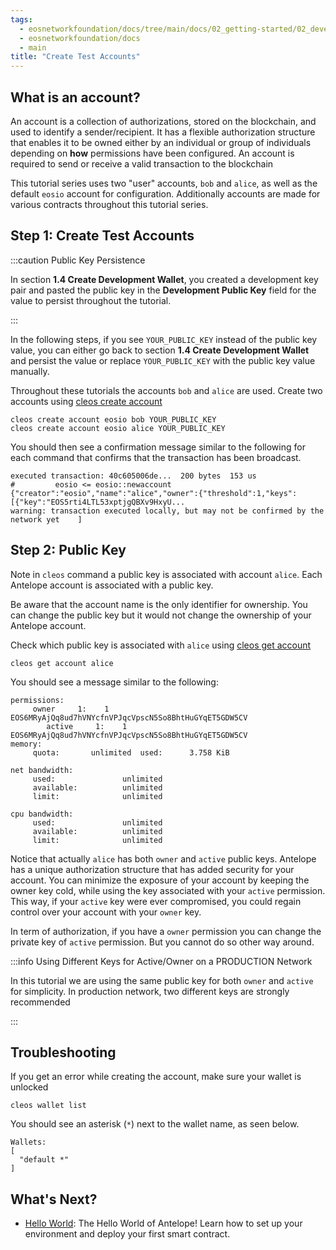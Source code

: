 ```yaml
---
tags:
  - eosnetworkfoundation/docs/tree/main/docs/02_getting-started/02_development-environment/07_create-test-accounts.md
  - eosnetworkfoundation/docs
  - main
title: "Create Test Accounts"
---
```


## What is an account?

An account is a collection of authorizations, stored on the blockchain, and used to identify a sender/recipient. It has a flexible authorization structure that enables it to be owned either by an individual or group of individuals depending on **how** permissions have been configured. An account is required to send or receive a valid transaction to the blockchain

This tutorial series uses two "user" accounts, `bob` and `alice`, as well as the default `eosio` account for configuration. Additionally accounts are made for various contracts throughout this tutorial series.

## Step 1: Create Test Accounts


:::caution Public Key Persistence

In section **1.4 Create Development Wallet**, you created a development key pair and pasted the public key in the **Development Public Key** field for the value to persist throughout the tutorial.

:::


In the following steps, if you see `YOUR_PUBLIC_KEY` instead of the public key value, you can either go back to section **1.4 Create Development Wallet** and persist the value or replace `YOUR_PUBLIC_KEY` with the public key value manually.

Throughout these tutorials the accounts `bob` and `alice` are used. Create two accounts using [cleos create account](http://docs.eosnetwork.com/leap/latest/cleos/command-reference/create/account)

```shell
cleos create account eosio bob YOUR_PUBLIC_KEY
cleos create account eosio alice YOUR_PUBLIC_KEY
```
You should then see a confirmation message similar to the following for each command that confirms that the transaction has been broadcast.

```shell
executed transaction: 40c605006de...  200 bytes  153 us
#         eosio <= eosio::newaccount            {"creator":"eosio","name":"alice","owner":{"threshold":1,"keys":[{"key":"EOS5rti4LTL53xptjgQBXv9HxyU...
warning: transaction executed locally, but may not be confirmed by the network yet    ]
```

## Step 2: Public Key
Note in `cleos` command a public key is associated with account `alice`. Each Antelope account is associated with a public key.

Be aware that the account name is the only identifier for ownership. You can change the public key but it would not change the ownership of your Antelope account.

Check which public key is associated with `alice` using [cleos get account](http://docs.eosnetwork.com/leap/latest/cleos/command-reference/get/account)

```shell
cleos get account alice
```
You should see a message similar to the following:

```text
permissions:
     owner     1:    1 EOS6MRyAjQq8ud7hVNYcfnVPJqcVpscN5So8BhtHuGYqET5GDW5CV
        active     1:    1 EOS6MRyAjQq8ud7hVNYcfnVPJqcVpscN5So8BhtHuGYqET5GDW5CV
memory:
     quota:       unlimited  used:      3.758 KiB

net bandwidth:
     used:               unlimited
     available:          unlimited
     limit:              unlimited

cpu bandwidth:
     used:               unlimited
     available:          unlimited
     limit:              unlimited
```
Notice that actually `alice` has both `owner` and `active` public keys. Antelope has a unique authorization structure that has added security for your account. You can minimize the exposure of your account by keeping the owner key cold, while using the key associated with your `active` permission. This way, if your `active` key were ever compromised, you could regain control over your account with your `owner` key.

In term of authorization, if you have a `owner` permission you can change the private key of `active` permission. But you cannot do so other way around.

:::info Using Different Keys for Active/Owner on a PRODUCTION Network 

In this tutorial we are using the same public key for both `owner` and `active` for simplicity. In production network, two different keys are strongly recommended

:::


## Troubleshooting
If you get an error while creating the account, make sure your wallet is unlocked

```shell
cleos wallet list
```
You should see an asterisk (`*`) next to the wallet name, as seen below.

```text
Wallets:
[
  "default *"
]
```

## What's Next?
- [Hello World](../03_smart-contract-development/01_hello-world.md): The Hello World of Antelope! Learn how to set up your environment and deploy your first smart contract.
